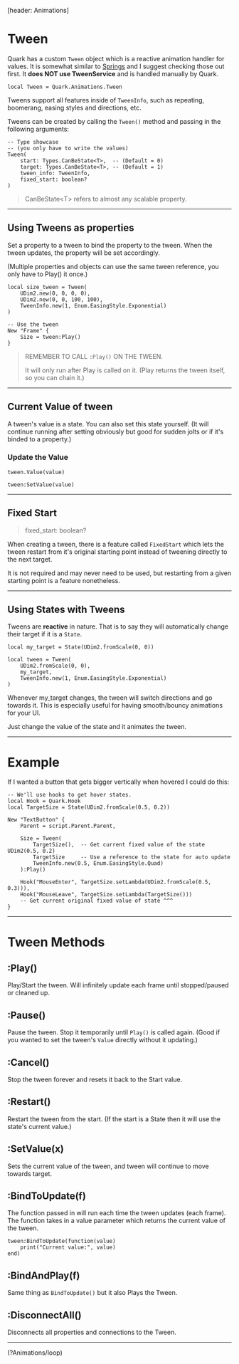 [header: Animations]

# Tween

Quark has a custom `Tween` object which is a reactive animation handler for values. It is somewhat similar to [Springs](?Animations/spring) and I suggest checking those out first. It **does NOT use TweenService** and is handled manually by Quark.

```luau
local Tween = Quark.Animations.Tween
```

Tweens support all features inside of `TweenInfo`, such as repeating, boomerang, easing styles and directions, etc.

Tweens can be created by calling the `Tween()` method and passing in the following arguments:

```luau
-- Type showcase
-- (you only have to write the values)
Tween(
	start: Types.CanBeState<T>,  -- (Default = 0)
	target: Types.CanBeState<T>, -- (Default = 1)
	tween_info: TweenInfo,
	fixed_start: boolean?
)
```
> <note>
>
> CanBeState\<T> refers to almost any scalable property.

---

## Using Tweens as properties

Set a property to a tween to bind the property to the tween. When the tween updates, the property will be set accordingly.

(Multiple properties and objects can use the same tween reference, you only have to Play() it once.)

```luau
local size_tween = Tween(
	UDim2.new(0, 0, 0, 0),
	UDim2.new(0, 0, 100, 100),
	TweenInfo.new(1, Enum.EasingStyle.Exponential)
)

-- Use the tween
New "Frame" {
	Size = tween:Play()
}
```
> <danger>
>
> REMEMBER TO CALL `:Play()` ON THE TWEEN.
>
> It will only run after Play is called on it. (Play returns the tween itself, so you can chain it.)

---

## Current Value of tween

A tween's value is a state. You can also set this state yourself. (It will continue running after setting obviously but good for sudden jolts or if it's binded to a property.)

### Update the Value

```luau
tween.Value(value)
```
```luau
tween:SetValue(value)
```

---

## Fixed Start

> fixed_start: boolean?

When creating a tween, there is a feature called `FixedStart` which lets the tween restart from it's original starting point instead of tweening directly to the next target.

It is not required and may never need to be used, but restarting from a given starting point is a feature nonetheless.

---

## Using States with Tweens

Tweens are **reactive** in nature. That is to say they will automatically change their target if it is a `State`.

```luau
local my_target = State(UDim2.fromScale(0, 0))

local tween = Tween(
	UDim2.fromScale(0, 0),
	my_target,
	TweenInfo.new(1, Enum.EasingStyle.Exponential)
)
```

Whenever my_target changes, the tween will switch directions and go towards it.
This is especially useful for having smooth/bouncy animations for your UI.

Just change the value of the state and it animates the tween.

---

# Example

If I wanted a button that gets bigger vertically when hovered I could do this:

```luau
-- We'll use hooks to get hover states.
local Hook = Quark.Hook
local TargetSize = State(UDim2.fromScale(0.5, 0.2))

New "TextButton" {
	Parent = script.Parent.Parent,
	
	Size = Tween(
		TargetSize(),  -- Get current fixed value of the state UDim2(0.5, 0.2)
		TargetSize     -- Use a reference to the state for auto update
		TweenInfo.new(0.5, Enum.EasingStyle.Quad)
	):Play()

	Hook("MouseEnter", TargetSize.setLambda(UDim2.fromScale(0.5, 0.3))),
	Hook("MouseLeave", TargetSize.setLambda(TargetSize()))
	-- Get current original fixed value of state ^^^
}
```

---

# Tween Methods

## :Play()

Play/Start the tween. Will infinitely update each frame until stopped/paused or cleaned up.

## :Pause()

Pause the tween. Stop it temporarily until `Play()` is called again. (Good if you wanted to set the tween's `Value` directly without it updating.)

## :Cancel()

Stop the tween forever and resets it back to the Start value.

## :Restart()

Restart the tween from the start. (If the start is a State then it will use the state's current value.)

## :SetValue(x)

Sets the current value of the tween, and tween will continue to move
towards target.

## :BindToUpdate(f)

The function passed in will run each time the tween updates (each frame).
The function takes in a value parameter which returns the current value of the tween.

```luau
tween:BindToUpdate(function(value)
	print("Current value:", value)
end)
```

## :BindAndPlay(f)

Same thing as `BindToUpdate()` but it also Plays the Tween.

## :DisconnectAll()

Disconnects all properties and connections to the Tween.

---

<!NextPage|Loop>(?Animations/loop)
